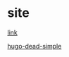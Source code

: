 # site
[link](https://javacafe.sdf.org)

[hugo-dead-simple](https://github.com/barklan/hugo-dead-simple)
